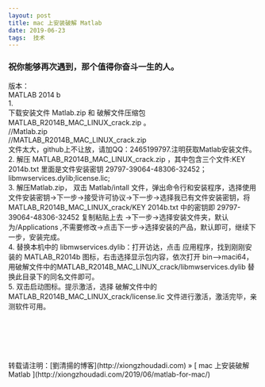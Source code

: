 ```yaml
---
layout: post  
title: mac 上安装破解 Matlab 
date: 2019-06-23  
tags:  技术
---
```

### 祝你能够再次遇到，那个值得你奋斗一生的人。  
 
版本：     
MATLAB 2014 b   
1.  
下载安装文件 Matlab.zip 和 破解文件压缩包 MATLAB_R2014B_MAC_LINUX_crack.zip 。  
//Matlab.zip   
//MATLAB_R2014B_MAC_LINUX_crack.zip    
文件太大，github上不让放，请加QQ：2465199797.注明获取Matlab安装文件。
2. 
解压  MATLAB_R2014B_MAC_LINUX_crack.zip ，其中包含三个文件:KEY 2014b.txt 里面是文件安装密钥 29797-39064-48306-32452；libmwservices.dylib;license.lic;  
3. 
解压Matlab.zip， 双击 Matlab/intall 文件，弹出命令行和安装程序，选择使用文件安装密钥->下一步->接受许可协议->下一步->选择我已有文件安装密钥，将MATLAB_R2014B_MAC_LINUX_crack/KEY 2014b.txt 中的密钥即 29797-39064-48306-32452 复制粘贴上去 ->下一步->选择安装文件夹，默认为/Applications ,不需要修改->点击下一步->选择安装的产品，默认即可，继续下一步，安装完成。  
4. 
替换本机中的 libmwservices.dylib：打开访达，点击 应用程序，找到刚刚安装的 MATLAB_R2014b 图标，右击选择显示包内容，依次打开 bin–>maci64，用破解文件中的MATLAB_R2014B_MAC_LINUX_crack/libmwservices.dylib 替换此目录下的同名文件即可。  
5. 
双击启动图标。提示激活，选择 破解文件中的MATLAB_R2014B_MAC_LINUX_crack/license.lic 文件进行激活，激活完毕，亲测软件可用。

 


<br/> 
<br/> 
<br/> 
<br/> 
<br/> 
转载请注明：[劉清揚的博客](http://xiongzhoudadi.com) » [ mac 上安装破解 Matlab ](http://xiongzhoudadi.com/2019/06/matlab-for-mac/)  
<br/>